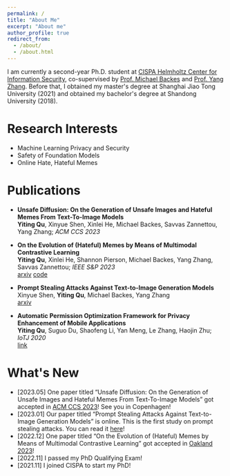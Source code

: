 ```yaml
---
permalink: /
title: "About Me"
excerpt: "About me"
author_profile: true
redirect_from: 
  - /about/
  - /about.html
---
```

I am currently a second-year Ph.D. student at [CISPA Helmholtz Center for Information Security](https://cispa.de/en), co-supervised by [Prof. Michael Backes](https://cispa.de/en/about/director-page) and [Prof. Yang Zhang](https://yangzhangalmo.github.io/). Before that, I obtained my master's degree at Shanghai Jiao Tong University (2021) and obtained my bachelor's degree at Shandong University (2018).

Research Interests
======
- Machine Learning Privacy and Security
- Safety of Foundation Models
- Online Hate, Hateful Memes

Publications
======
- **Unsafe Diffusion: On the Generation of Unsafe Images and Hateful Memes From Text-To-Image Models** \
**Yiting Qu**, Xinyue Shen, Xinlei He, Michael Backes, Savvas Zannettou, Yang Zhang; *ACM CCS 2023* 

- **On the Evolution of (Hateful) Memes by Means of Multimodal Contrastive Learning** \
**Yiting Qu**, Xinlei He, Shannon Pierson, Michael Backes, Yang Zhang, Savvas Zannettou; *IEEE S&P 2023* \
[arxiv](https://arxiv.org/abs/2212.06573) 
[code](https://github.com/YitingQu/meme-evolution)

- **Prompt Stealing Attacks Against Text-to-Image Generation Models** \
Xinyue Shen, **Yiting Qu**, Michael Backes, Yang Zhang \
[arxiv](https://arxiv.org/abs/2212.06573) 

- **Automatic Permission Optimization Framework for Privacy Enhancement of Mobile Applications** \
**Yiting Qu**, Suguo Du, Shaofeng Li, Yan Meng, Le Zhang, Haojin Zhu; *IoTJ 2020* \
[link](https://ieeexplore.ieee.org/abstract/document/9270036)

What's New
======
- [2023.05] One paper titled “Unsafe Diffusion: On the Generation of Unsafe Images and Hateful Memes From Text-To-Image Models” got accepted in [ACM CCS 2023](https://www.sigsac.org/ccs/CCS2023/)! See you in Copenhagen!
- [2023.01] Our paper titled “Prompt Stealing Attacks Against Text-to-Image Generation Models” is online. This is the first study on prompt stealing attacks. You can read it [here](https://arxiv.org/abs/2302.09923)!
- [2022.12] One paper titled “On the Evolution of (Hateful) Memes by Means of Multimodal Contrastive Learning” got accepted in [Oakland 2023](https://www.ieee-security.org/TC/SP2023/)!
- [2022.11] I passed my PhD Qualifying Exam!
- [2021.11] I joined CISPA to start my PhD!
